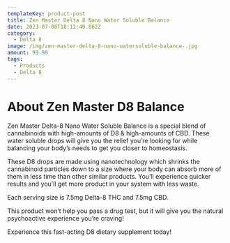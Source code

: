 ```yaml
---
templateKey: product-post
title: Zen Master Delta 8 Nano Water Soluble Balance
date: 2023-07-08T18:12:40.862Z
category:
  - Delta 8
image: /img/zen-master-delta-8-nano-watersoluble-balance-.jpg
amount: 99.99
tags:
  - Products
  - Delta 8
---
```

# **About Zen Master D8 Balance**

Zen Master Delta-8 Nano Water Soluble Balance is a special blend of cannabinoids with high-amounts of D8 & high-amounts of CBD. These water soluble drops will give you the relief you’re looking for while balancing your body’s needs to get you closer to homeostasis.

These D8 drops are made using nanotechnology which shrinks the cannabinoid particles down to a size where your body can absorb more of them in less time than other similar products. You’ll experience quicker results and you’ll get more product in your system with less waste.

Each serving size is 7.5mg Delta-8 THC and 7.5mg CBD.

This product won’t help you pass a drug test, but it will give you the natural psychoactive experience you’re craving!

Experience this fast-acting D8 dietary supplement today!